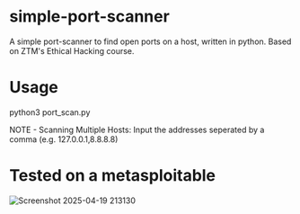 # simple-port-scanner
A simple port-scanner to find open ports on a host, written in python. Based on ZTM's Ethical Hacking course.

# Usage
python3 port_scan.py

NOTE - Scanning Multiple Hosts:
Input the addresses seperated by a comma (e.g. 127.0.0.1,8.8.8.8)

# Tested on a metasploitable
![Screenshot 2025-04-19 213130](https://github.com/user-attachments/assets/0ff17b13-c516-4fc7-8e8e-fb04a2dc91dc)
